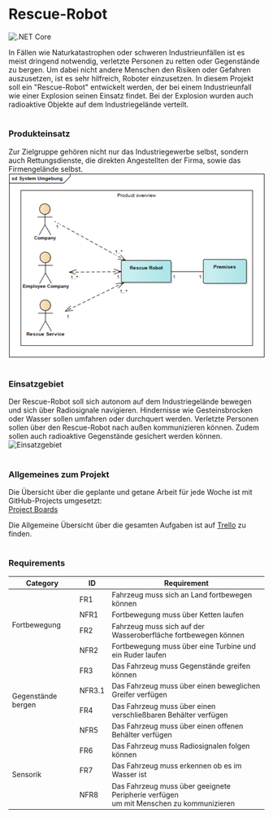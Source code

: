 # Rescue-Robot
![.NET Core](https://github.com/BrunoBerger/Rescue-Robot/workflows/.NET%20Core/badge.svg)

In Fällen wie Naturkatastrophen oder schweren Industrieunfällen ist es meist dringend notwendig, verletzte Personen zu retten oder Gegenstände zu bergen.
Um dabei nicht andere Menschen den Risiken oder Gefahren auszusetzen, ist es sehr hilfreich, Roboter einzusetzen. In diesem Projekt soll ein "Rescue-Robot"
entwickelt werden, der bei einem Industrieunfall wie einer Explosion seinen Einsatz findet. Bei der Explosion wurden auch radioaktive Objekte auf dem Industriegelände verteilt.

#
### Produkteinsatz
Zur Zielgruppe gehören nicht nur das Industriegewerbe selbst, sondern auch Rettungsdienste, die direkten Angestellten der Firma, sowie das Firmengelände selbst.
![Systemumgebung](Diagramme/System_Umgebung.png "Systemumgebung")

#
### Einsatzgebiet
Der Rescue-Robot soll sich autonom auf dem Industriegelände bewegen und sich über Radiosignale navigieren. Hindernisse wie Gesteinsbrocken oder Wasser sollen umfahren oder durchquert werden. Verletzte Personen sollen über den Rescue-Robot nach außen kommunizieren können. Zudem sollen auch radioaktive Gegenstände gesichert werden können.
![Einsatzgebiet](Diagramme/Subsysteme/Class_Diagram_Firmengelaende.png "Einsatzgebiet")

#
### Allgemeines zum Projekt
Die Übersicht über die geplante und getane Arbeit für jede Woche ist mit GitHub-Projects umgesetzt:  
[Project Boards][projects]

Die Allgemeine Übersicht über die gesamten Aufgaben ist auf [Trello][trello] zu finden.

#
### Requirements

<table>
<thead>
  <tr>
    <th>Category</th>
    <th>ID</th>
    <th>Requirement</th>
  </tr>
</thead>
<tbody>
  <tr>
    <td rowspan="4">Fortbewegung</td>
    <td>FR1</td>
    <td>Fahrzeug muss sich an Land fortbewegen können</td>
  </tr>
  <tr>
    <td>NFR1</td>
    <td>Fortbewegung muss über Ketten laufen</td>
  </tr>
  <tr>
    <td>FR2</td>
    <td>Fahrzeug muss sich auf der Wasseroberfläche fortbewegen können</td>
  </tr>
  <tr>
    <td>NFR2</td>
    <td>Fortbewegung muss über eine Turbine und ein Ruder laufen</td>
  </tr>
  <tr>
    <td rowspan="4">Gegenstände bergen</td>
    <td>FR3</td>
    <td>Das Fahrzeug muss Gegenstände greifen können</td>
  </tr>
  <tr>
    <td>NFR3.1</td>
    <td>Das Fahrzeug muss über einen beweglichen Greifer verfügen</td>
  </tr>
  <tr>
    <td>FR4</td>
    <td>Das Fahrzeug muss über einen verschließbaren Behälter verfügen</td>
  </tr>
  <tr>
    <td>NFR5</td>
    <td>Das Fahrzeug muss über einen offenen Behälter verfügen</td>
  </tr>
  <tr>
    <td rowspan="3">Sensorik</td>
    <td>FR6</td>
    <td>Das Fahrzeug muss Radiosignalen folgen können </td>
  </tr>
  <tr>
    <td>FR7</td>
    <td>Das Fahrzeug muss erkennen ob es im Wasser ist</td>
  </tr>
  <tr>
    <td>NFR8</td>
    <td>Das Fahrzeug muss über geeignete Peripherie verfügen <br>um mit Menschen zu kommunizieren</td>
  </tr>
</tbody>
</table>



[projects]: https://github.com/BrunoBerger/Rescue-Robot/projects
[trello]: https://trello.com/b/mJtKk2EW/rescue-robot
